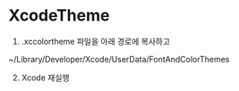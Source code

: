 # XcodeTheme

1. .xccolortheme 파일을 아래 경로에 복사하고

~/Library/Developer/Xcode/UserData/FontAndColorThemes

2. Xcode 재실행
